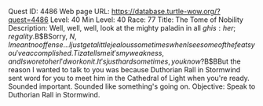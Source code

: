 Quest ID: 4486
Web page URL: https://database.turtle-wow.org/?quest=4486
Level: 40
Min Level: 40
Race: 77
Title: The Tome of Nobility
Description: Well, well, well, look at the mighty paladin in all $ghis:her; regality.$B$BSorry, $N, I meant no offense... I just get a little jealous sometimes when I see some of the feats you've accomplished. Tiza tells me it's my weakness, and I swore to her I'd work on it. It's just hard sometimes, you know?$B$BBut the reason I wanted to talk to you was because Duthorian Rall in Stormwind sent word for you to meet him in the Cathedral of Light when you're ready. Sounded important. Sounded like something's going on.
Objective: Speak to Duthorian Rall in Stormwind.
